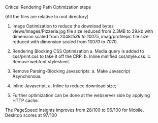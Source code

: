 Critical Rendering Path Optimization steps

(All the files are relative to root directory)
1. Image Optimization to reduce the download bytes
   views/images/Pizzeria.jpg file size reduced from 2.3MB to 29.kb with dimension scaled from 2048*1536 to 100*75,
   imag/profilepic file size reduced with dimension scaled from 100*70 to 70*70.

2. Rendering Blocking CSS Optimization
   a. Media query is added to css/print.css to take it off the CRP.
   b. Inline minified css/style.css.
   c. Remove webfont stylesheet.

3. Remove Parsing-Blocking Javascripts:
   a. Make Javascript Asynchonous.
      <script async src="http://www.google-analytics.com/analytics.js"></script>
4. Inline Javascript.
    a. Inline <script src="js/performatters.js"></script> to reduce download size;
5. Further optimization can be done at the webserver side by applying HTTP cache.

The PageSpeed Insights improves from 28/100 to 96/100 for Mobile. Desktop scores at 97/100